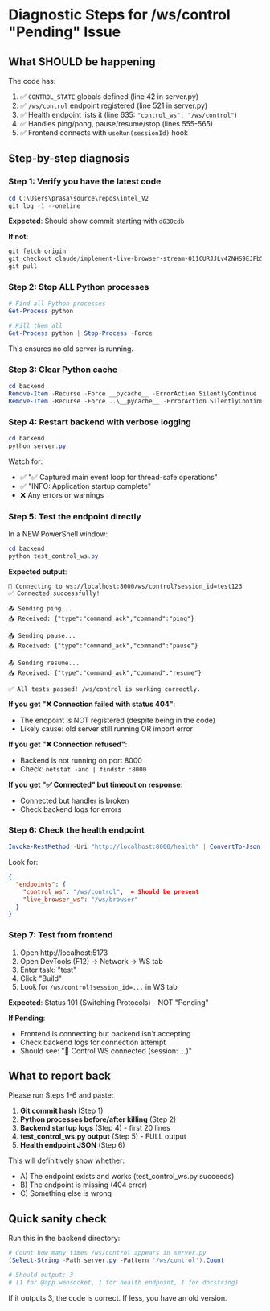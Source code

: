# Diagnostic Steps for /ws/control "Pending" Issue

## What SHOULD be happening

The code has:
1. ✅ `CONTROL_STATE` globals defined (line 42 in server.py)
2. ✅ `/ws/control` endpoint registered (line 521 in server.py)
3. ✅ Health endpoint lists it (line 635: `"control_ws": "/ws/control"`)
4. ✅ Handles ping/pong, pause/resume/stop (lines 555-565)
5. ✅ Frontend connects with `useRun(sessionId)` hook

## Step-by-step diagnosis

### Step 1: Verify you have the latest code

```powershell
cd C:\Users\prasa\source\repos\intel_V2
git log -1 --oneline
```

**Expected**: Should show commit starting with `d630cdb`

**If not**:
```powershell
git fetch origin
git checkout claude/implement-live-browser-stream-011CURJJLv4ZNHS9EJFb5oPV
git pull
```

### Step 2: Stop ALL Python processes

```powershell
# Find all Python processes
Get-Process python

# Kill them all
Get-Process python | Stop-Process -Force
```

This ensures no old server is running.

### Step 3: Clear Python cache

```powershell
cd backend
Remove-Item -Recurse -Force __pycache__ -ErrorAction SilentlyContinue
Remove-Item -Recurse -Force ..\__pycache__ -ErrorAction SilentlyContinue
```

### Step 4: Restart backend with verbose logging

```powershell
cd backend
python server.py
```

Watch for:
- ✅ "✅ Captured main event loop for thread-safe operations"
- ✅ "INFO: Application startup complete"
- ❌ Any errors or warnings

### Step 5: Test the endpoint directly

In a NEW PowerShell window:

```powershell
cd backend
python test_control_ws.py
```

**Expected output**:
```
🔌 Connecting to ws://localhost:8000/ws/control?session_id=test123
✅ Connected successfully!

📤 Sending ping...
📥 Received: {"type":"command_ack","command":"ping"}

📤 Sending pause...
📥 Received: {"type":"command_ack","command":"pause"}

📤 Sending resume...
📥 Received: {"type":"command_ack","command":"resume"}

✅ All tests passed! /ws/control is working correctly.
```

**If you get "❌ Connection failed with status 404"**:
- The endpoint is NOT registered (despite being in the code)
- Likely cause: old server still running OR import error

**If you get "❌ Connection refused"**:
- Backend is not running on port 8000
- Check: `netstat -ano | findstr :8000`

**If you get "✅ Connected" but timeout on response**:
- Connected but handler is broken
- Check backend logs for errors

### Step 6: Check the health endpoint

```powershell
Invoke-RestMethod -Uri "http://localhost:8000/health" | ConvertTo-Json -Depth 3
```

Look for:
```json
{
  "endpoints": {
    "control_ws": "/ws/control",  ← Should be present
    "live_browser_ws": "/ws/browser"
  }
}
```

### Step 7: Test from frontend

1. Open http://localhost:5173
2. Open DevTools (F12) → Network → WS tab
3. Enter task: "test"
4. Click "Build"
5. Look for `/ws/control?session_id=...` in WS tab

**Expected**: Status 101 (Switching Protocols) - NOT "Pending"

**If Pending**:
- Frontend is connecting but backend isn't accepting
- Check backend logs for connection attempt
- Should see: "🔵 Control WS connected (session: ...)"

## What to report back

Please run Steps 1-6 and paste:

1. **Git commit hash** (Step 1)
2. **Python processes before/after killing** (Step 2)
3. **Backend startup logs** (Step 4) - first 20 lines
4. **test_control_ws.py output** (Step 5) - FULL output
5. **Health endpoint JSON** (Step 6)

This will definitively show whether:
- A) The endpoint exists and works (test_control_ws.py succeeds)
- B) The endpoint is missing (404 error)
- C) Something else is wrong

## Quick sanity check

Run this in the backend directory:

```powershell
# Count how many times /ws/control appears in server.py
(Select-String -Path server.py -Pattern '/ws/control').Count

# Should output: 3
# (1 for @app.websocket, 1 for health endpoint, 1 for docstring)
```

If it outputs 3, the code is correct. If less, you have an old version.

